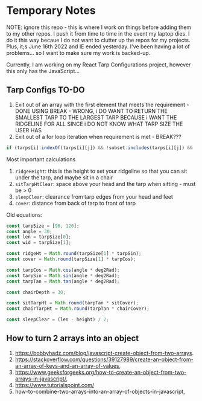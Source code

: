 # Temporary Notes

NOTE: ignore this repo - this is where I work on things before adding them to my other repos. I push it from time to time in the event my laptop dies. I do it this way becaue I do not want to clutter up the repos for my projects. Plus, it;s June 16th 2022 and IE ended yesterday. I've been having a lot of problems... so I want to make sure my work is backed-up.

Currently, I am working on my React Tarp Configurations project, however this only has the JavaScript...

## Tarp Configs TO-DO

1. Exit out of an array with the first element that meets the requirement - DONE USING BREAK - WRONG, i DO WANT TO RETURN THE SMALLEST TARP TO THE LARGEST TARP BECAUSE i WANT THE RIDGELINE FOR ALL SINCE i DO NOT KNOW WHAT TARP SIZE THE USER HAS
1. Exit out of a for loop iteration when requirement is met - BREAK???

```js
if (tarps[i].indexOf(tarps[i][j]) && !subset.includes(tarps[i][j]) && !subset.includes(tarps[i][j - 1]))
```

Most important calculations

1. `ridgeHeight`: this is the height to set your ridgeline so that you can sit under the tarp, and maybe sit in a chair
1. `sitTarpHtClear`: space above your head and the tarp when sitting - must be > 0
1. `sleepClear`: clearance from tarp edges from your head and feet
1. `cover`: distance from back of tarp to front of tarp

Old equations:

```js
const tarpSize = [96, 120];
const angle = 30;
const len = tarpSize[0];
const wid = tarpSize[1];

const ridgeHt = Math.round(tarpSize[1] * tarpSin);
const cover = Math.round(tarpSize[1] * tarpCos);

const tarpCos = Math.cos(angle * deg2Rad);
const tarpSin = Math.sin(angle * deg2Rad);
const tarpTan = Math.tan(angle * deg2Rad);

const chairDepth = 30;

const sitTarpHt = Math.round(tarpTan * sitCover);
const chairTarpHt = Math.round(tarpTan * chairCover);

const sleepClear = (len - height) / 2;
```

## How to turn 2 arrays into an object

1. https://bobbyhadz.com/blog/javascript-create-object-from-two-arrays.
2. https://stackoverflow.com/questions/39127989/create-an-object-from-an-array-of-keys-and-an-array-of-values,
3. https://www.geeksforgeeks.org/how-to-create-an-object-from-two-arrays-in-javascript/,
4. https://www.tutorialspoint.com/
5. how-to-combine-two-arrays-into-an-array-of-objects-in-javascript,
